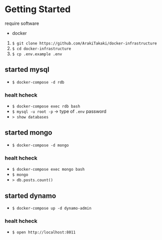 # Getting Started

require software
- docker


1. `$ git clone https://github.com/ArakiTakaki/docker-infrastructure`
2. `$ cd docker-infrastructure`
3. `$ cp .env.example .env`

## started mysql

- `$ docker-compose -d rdb`

### healt hcheck

- `$ docker-compose exec rdb bash`
- `$ mysql -u root -p` -> type of `.env` password
- `> show databases`

## started mongo

- `$ docker-compose -d mongo`

### healt hcheck

- `$ docker-compose exec mongo bash`
- `$ mongo`
- `> db.posts.count()`

## started dynamo

- `$ docker-compose up -d dynamo-admin`

### healt hcheck

- `$ open http://localhost:8011`
